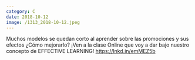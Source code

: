 ```yaml
--- 
category: C 
date: 2018-10-12 
image: /1313_2018-10-12.jpeg 
--- 
```


Muchos modelos se quedan corto al aprender sobre las promociones y sus efectos ¿Cómo mejorarlo? ¡Ven a la clase Online que voy a dar bajo nuestro concepto de EFFECTIVE LEARNING! https://lnkd.in/emMEZ5b